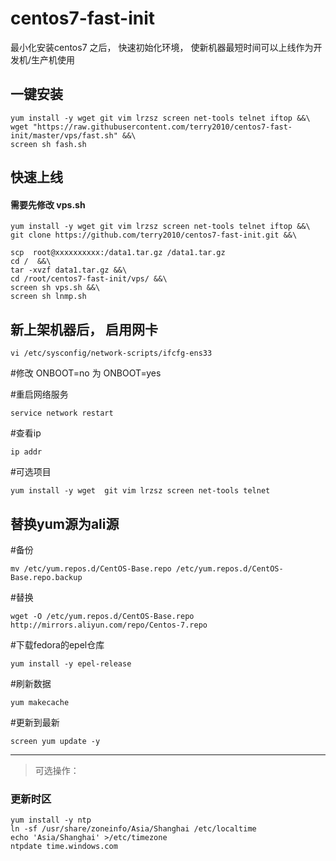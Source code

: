 # centos7-fast-init
最小化安装centos7 之后， 快速初始化环境， 使新机器最短时间可以上线作为开发机/生产机使用

## 一键安装

```
yum install -y wget git vim lrzsz screen net-tools telnet iftop &&\
wget "https://raw.githubusercontent.com/terry2010/centos7-fast-init/master/vps/fast.sh" &&\
screen sh fash.sh
```

## 快速上线
#### 需要先修改 vps.sh  
```
yum install -y wget git vim lrzsz screen net-tools telnet iftop &&\
git clone https://github.com/terry2010/centos7-fast-init.git &&\

scp  root@xxxxxxxxxx:/data1.tar.gz /data1.tar.gz
cd /  &&\
tar -xvzf data1.tar.gz &&\
cd /root/centos7-fast-init/vps/ &&\
screen sh vps.sh &&\
screen sh lnmp.sh 

```


## 新上架机器后， 启用网卡
```
vi /etc/sysconfig/network-scripts/ifcfg-ens33
```

#修改 ONBOOT=no  为 ONBOOT=yes

#重启网络服务
```
service network restart
```
#查看ip
```
ip addr
```


#可选项目
```
yum install -y wget  git vim lrzsz screen net-tools telnet
```
## 替换yum源为ali源

#备份
```
mv /etc/yum.repos.d/CentOS-Base.repo /etc/yum.repos.d/CentOS-Base.repo.backup
```
#替换
```
wget -O /etc/yum.repos.d/CentOS-Base.repo http://mirrors.aliyun.com/repo/Centos-7.repo
```
#下载fedora的epel仓库
```
yum install -y epel-release
```
#刷新数据
```
yum makecache
```
#更新到最新
```
screen yum update -y
```
------
> 可选操作：

### 更新时区
```
yum install -y ntp
ln -sf /usr/share/zoneinfo/Asia/Shanghai /etc/localtime
echo 'Asia/Shanghai' >/etc/timezone
ntpdate time.windows.com

```

